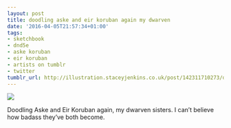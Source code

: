 ```yaml
---
layout: post
title: doodling aske and eir koruban again my dwarven
date: '2016-04-05T21:57:34+01:00'
tags:
- sketchbook
- dnd5e
- aske koruban
- eir koruban
- artists on tumblr
- twitter
tumblr_url: http://illustration.staceyjenkins.co.uk/post/142311710273/doodling-aske-and-eir-koruban-again-my-dwarven
---
```

 ![](/tumblr_files/tumblr_o56i7ymPvq1v28ub8o1_1280.jpg)  

Doodling Aske and Eir Koruban again, my dwarven sisters. I can’t believe how badass they’ve both become.

